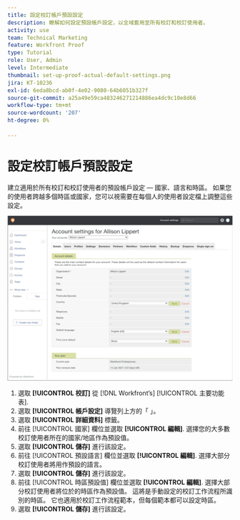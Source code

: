 ```yaml
---
title: 設定校訂帳戶預設設定
description: 瞭解如何設定預設帳戶設定，以全域套用至所有校訂和校訂使用者。
activity: use
team: Technical Marketing
feature: Workfront Proof
type: Tutorial
role: User, Admin
level: Intermediate
thumbnail: set-up-proof-actual-default-settings.png
jira: KT-10236
exl-id: 6eda8bcd-ab0f-4e02-9080-64b6051b327f
source-git-commit: a25a49e59ca483246271214886ea4dc9c10e8d66
workflow-type: tm+mt
source-wordcount: '207'
ht-degree: 0%

---
```


# 設定校訂帳戶預設設定

建立適用於所有校訂和校訂使用者的預設帳戶設定 — 國家、語言和時區。 如果您的使用者跨越多個時區或國家，您可以視需要在每個人的使用者設定檔上調整這些設定。

![用於校訂的帳戶設定視窗](assets/proof-system-setups-default-account-settings.png)

1. 選取 **[!UICONTROL 校訂]** 從 [!DNL Workfront’s] [!UICONTROL 主要功能表].
1. 選取 **[!UICONTROL 帳戶設定]** 導覽列上方的「 」。
1. 選取 **[!UICONTROL 詳細資料]** 標籤。
1. 前往 [!UICONTROL 國家] 欄位並選取 **[!UICONTROL 編輯]**. 選擇您的大多數校訂使用者所在的國家/地區作為預設值。
1. 選取 **[!UICONTROL 儲存]** 進行該設定。
1. 前往 [!UICONTROL 預設語言] 欄位並選取 **[!UICONTROL 編輯]**. 選擇大部分校訂使用者將用作預設的語言。
1. 選取 **[!UICONTROL 儲存]** 進行該設定。
1. 前往 [!UICONTROL 時區預設值] 欄位並選取 **[!UICONTROL 編輯]**. 選擇大部分校訂使用者將位於的時區作為預設值。 這將是手動設定的校訂工作流程所識別的時區。 它也適用於校訂工作流程範本，但每個範本都可以設定時區。
1. 選取 **[!UICONTROL 儲存]** 進行該設定。
